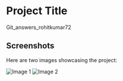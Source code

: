 # Project Title

Git_answers_rohitkumar72

## Screenshots

Here are two images showcasing the project:

![Image 1](fresher-git-task-\fresher-git-task-\image\image.jpeg)
![Image 2](fresher-git-task-\fresher-git-task-\image\image1.jpeg)
